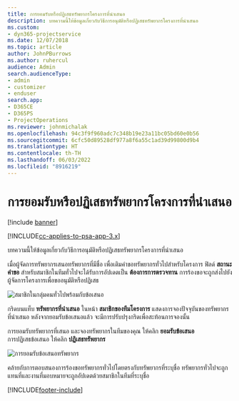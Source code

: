 ```yaml
---
title: การยอมรับหรือปฏิเสธทรัพยากรโครงการที่นำเสนอ
description: บทความนี้ให้ข้อมูลเกี่ยวกับวิธีการอนุมัติหรือปฏิเสธทรัพยากรโครงการที่นำเสนอ
ms.custom:
- dyn365-projectservice
ms.date: 12/07/2018
ms.topic: article
author: JohnPBurrows
ms.author: ruhercul
audience: Admin
search.audienceType:
- admin
- customizer
- enduser
search.app:
- D365CE
- D365PS
- ProjectOperations
ms.reviewer: johnmichalak
ms.openlocfilehash: 94c3f9f960adc7c348b19e23a11bc05bd60e0b56
ms.sourcegitcommit: 6cfc50d89528df977a8f6a55c1ad39d99800d9b4
ms.translationtype: HT
ms.contentlocale: th-TH
ms.lasthandoff: 06/03/2022
ms.locfileid: "8916219"
---
```

# <a name="accept-or-reject-a-proposed-project-resource"></a>การยอมรับหรือปฏิเสธทรัพยากรโครงการที่นำเสนอ

[!include [banner](../includes/psa-now-project-operations.md)]

[!INCLUDE[cc-applies-to-psa-app-3.x](../includes/cc-applies-to-psa-app-3x.md)]

บทความนี้ให้ข้อมูลเกี่ยวกับวิธีการอนุมัติหรือปฏิเสธทรัพยากรโครงการที่นำเสนอ

เมื่อผู้จัดการทรัพยากรเสนอทรัพยากรที่มีชื่อ เพื่อเติมคำขอทรัพยากรทั่วไปสำหรับโครงการ ฟิลด์ **สถานะคำขอ** สำหรับสมาชิกในทีมทั่วไปจะได้รับการอัปเดตเป็น **ต้องการการตรวจทาน** การร้องขอจะถูกส่งไปยังผู้จัดการโครงการเพื่อขออนุมัติหรือปฏิเสธ

![สมาชิกในกลุ่มคนทั่วไปพร้อมกับข้อเสนอ](media/RM-how-to-19.png)

กริดบนแท็บ **ทรัพยากรที่นำเสนอ** ในหน้า **สมาชิกของทีมโครงการ** แสดงการจองปัจจุบันของทรัพยากรที่นำเสนอ หลังจากยอมรับข้อเสนอแล้ว จะมีการปรับปรุงกริดเพื่อสะท้อนการจองนั้น 

การยอมรับทรัพยากรที่เสนอ และจองทรัพยากรในทีมของคุณ ให้คลิก **ยอมรับข้อเสนอ**  
การปฏิเสธข้อเสนอ ให้คลิก **ปฏิเสธทรัพยากร**

![การยอมรับข้อเสนอทรัพยากร](media/RM-how-to-20.png) 

คล้ายกับการตอบสนองการร้องขอทรัพยากรทั่วไปโดยตรงกับทรัพยากรที่ระบุชื่อ ทรัพยากรทั่วไปจะถูกแทนที่และงานที่มอบหมายจะถูกอัปเดตด้วยสมาชิกในทีมที่ระบุชื่อ


[!INCLUDE[footer-include](../includes/footer-banner.md)]
